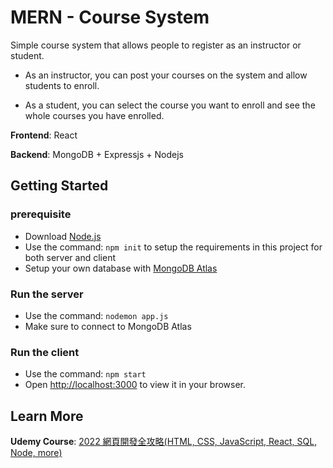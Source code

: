 # MERN - Course System

Simple course system that allows people to register as an instructor or student.

- As an instructor, you can post your courses on the system and allow students to enroll.

- As a student, you can select the course you want to enroll and see the whole courses you have enrolled.

**Frontend**: React

**Backend**: MongoDB + Expressjs + Nodejs

## Getting Started

### prerequisite

- Download [Node.js](https://nodejs.org/en/download/)
- Use the command: `npm init` to setup the requirements in this project for both server and client
- Setup your own database with [MongoDB Atlas](https://www.mongodb.com/atlas/database)

### Run the server

- Use the command: `nodemon app.js`
- Make sure to connect to MongoDB Atlas

### Run the client

- Use the command: `npm start`
- Open [http://localhost:3000](http://localhost:3000) to view it in your browser.

## Learn More

**Udemy Course**: [2022 網頁開發全攻略(HTML, CSS, JavaScript, React, SQL, Node, more)](https://www.udemy.com/course/html5-css3-z/)
